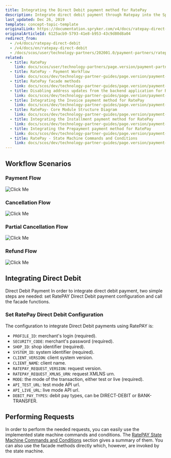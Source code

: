 ```yaml
---
title: Integrating the Direct Debit payment method for RatePay
description: Integrate direct debit payment through Ratepay into the Spryker-based shop.
last_updated: Dec 26, 2019
template: concept-topic-template
originalLink: https://documentation.spryker.com/v4/docs/ratepay-direct-debit
originalArticleId: 6125acb9-5793-41e8-b953-43c9d80d8a04
redirect_from:
  - /v4/docs/ratepay-direct-debit
  - /v4/docs/en/ratepay-direct-debit
  - /docs/scos/user/technology-partners/202001.0/payment-partners/ratepay/integrating-payment-methods-for-ratepay/integrating-the-direct-debit-payment-method-for-ratepay.html
related:
  - title: RatePay
    link: docs/scos/user/technology-partners/page.version/payment-partners/ratepay.html
  - title: RatePay - Payment Workflow
    link: docs/scos/dev/technology-partner-guides/page.version/payment-partners/ratepay/ratepay-payment-workflow.html
  - title: RatePay facade methods
    link: docs/scos/dev/technology-partner-guides/page.version/payment-partners/ratepay/ratepay-facade-methods.html
  - title: Disabling address updates from the backend application for RatePay
    link: docs/scos/dev/technology-partner-guides/page.version/payment-partners/ratepay/disabling-address-updates-from-the-backend-application-for-ratepay.html
  - title: Integrating the Invoice payment method for RatePay
    link: docs/scos/dev/technology-partner-guides/page.version/payment-partners/ratepay/integrating-payment-methods-for-ratepay//integrating-the-invoice-payment-method-for-ratepay.html
  - title: RatePay- Core Module Structure Diagram
    link: docs/scos/dev/technology-partner-guides/page.version/payment-partners/ratepay/ratepay-core-module-structure-diagram.html
  - title: Integrating the Installment payment method for RatePay
    link: docs/scos/dev/technology-partner-guides/page.version/payment-partners/ratepay/integrating-payment-methods-for-ratepay//integrating-the-installment-payment-method-for-ratepay.html
  - title: Integrating the Prepayment payment method for RatePay
    link: docs/scos/dev/technology-partner-guides/page.version/payment-partners/ratepay/integrating-payment-methods-for-ratepay//integrating-the-prepayment-payment-method-for-ratepay.html
  - title: RatePay - State Machine Commands and Conditions
    link: docs/scos/dev/technology-partner-guides/page.version/payment-partners/ratepay/ratepay-state-machine-commands-and-conditions.html
---
```


## Workflow Scenarios


### Payment Flow
![Click Me](https://spryker.s3.eu-central-1.amazonaws.com/docs/Technology+Partners/Payment+Partners/Ratepay/ratepay-ddelv-payment-flow.png)

### Cancellation Flow
![Click Me](https://spryker.s3.eu-central-1.amazonaws.com/docs/Technology+Partners/Payment+Partners/Ratepay/ratepay-ddelv-payment-flow.png)

### Partial Cancellation Flow
![Click Me](https://spryker.s3.eu-central-1.amazonaws.com/docs/Technology+Partners/Payment+Partners/Ratepay/ratepay-ddelv-partial-cancellation-flow.png)

### Refund Flow
![Click Me](https://spryker.s3.eu-central-1.amazonaws.com/docs/Technology+Partners/Payment+Partners/Ratepay/ratepay-ddelv-refund-flow.png)

## Integrating Direct Debit

Direct Debit Payment
In order to integrate direct debit payment, two simple steps are needed: set RatePAY Direct Debit payment configuration and call the facade functions.

### Set RatePay Direct Debit Configuration

The configuration to integrate Direct Debit payments using RatePAY is:

* `PROFILE_ID`: merchant's login (required).
* `SECURITY_CODE`: merchant's password (required).
* `SHOP_ID`: shop identifier (required).
* `SYSTEM_ID`: system identifier (required).
* `CLIENT_VERSION`: client system version.
* `CLIENT_NAME`: client name.
* `RATEPAY_REQUEST_VERSION`: request version.
* `RATEPAY_REQUEST_XMLNS_URN`: request XMLNS urn.
* `MODE`: the mode of the transaction, either test or live (required).
* `API_TEST_URL`: test mode API url.
* `API_LIVE_URL`: live mode API url.
* `DEBIT_PAY_TYPES`: debit pay types, can be DIRECT-DEBIT or BANK-TRANSFER.

## Performing Requests

In order to perform the needed requests, you can easily use the implemented state machine commands and conditions. The [RatePAY State Machine Commands and Conditions](/docs/scos/dev/technology-partner-guides/{{page.version}}/payment-partners/ratepay/ratepay-state-machine-commands-and-conditions.html) section gives a summary of them. You can also use the facade methods directly which, however, are invoked by the state machine.
